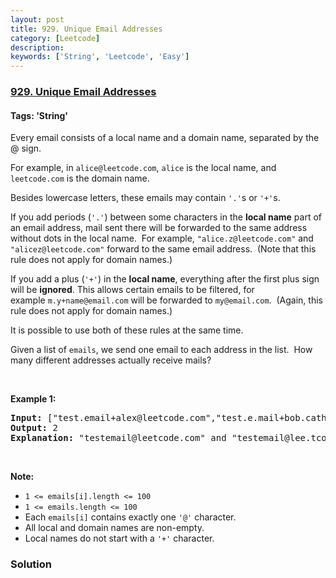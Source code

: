 ```yaml
---
layout: post
title: 929. Unique Email Addresses
category: [Leetcode]
description: 
keywords: ['String', 'Leetcode', 'Easy']
---
```

### [929. Unique Email Addresses](https://leetcode.com/problems/unique-email-addresses)

#### Tags: 'String'

<div class="content__u3I1 question-content__JfgR"><div><p>Every email consists of a local name and a domain name, separated by the @ sign.</p>
<p>For example, in <code>alice@leetcode.com</code>, <code>alice</code> is the local name, and <code>leetcode.com</code> is the domain name.</p>
<p>Besides lowercase letters, these emails may contain <code>'.'</code>s or <code>'+'</code>s.</p>
<p>If you add periods (<code>'.'</code>) between some characters in the <strong>local name</strong> part of an email address, mail sent there will be forwarded to the same address without dots in the local name.  For example, <code>"alice.z@leetcode.com"</code> and <code>"alicez@leetcode.com"</code> forward to the same email address.  (Note that this rule does not apply for domain names.)</p>
<p>If you add a plus (<code>'+'</code>) in the <strong>local name</strong>, everything after the first plus sign will be <strong>ignored</strong>. This allows certain emails to be filtered, for example <code>m.y+name@email.com</code> will be forwarded to <code>my@email.com</code>.  (Again, this rule does not apply for domain names.)</p>
<p>It is possible to use both of these rules at the same time.</p>
<p>Given a list of <code>emails</code>, we send one email to each address in the list.  How many different addresses actually receive mails? </p>
<p> </p>
<div>
<p><strong>Example 1:</strong></p>
<pre><strong>Input: </strong><span id="example-input-1-1">["test.email+alex@leetcode.com","test.e.mail+bob.cathy@leetcode.com","testemail+david@lee.tcode.com"]</span>
<strong>Output: </strong><span id="example-output-1">2</span>
<strong><span>Explanation:</span></strong><span> "</span><span id="example-input-1-1">testemail@leetcode.com" and "testemail@lee.tcode.com" </span>actually receive mails
</pre>
<p> </p>
<p><strong>Note:</strong></p>
<ul>
<li><code>1 &lt;= emails[i].length &lt;= 100</code></li>
<li><code>1 &lt;= emails.length &lt;= 100</code></li>
<li>Each <code>emails[i]</code> contains exactly one <code>'@'</code> character.</li>
<li>All local and domain names are non-empty.</li>
<li>Local names do not start with a <code>'+'</code> character.</li>
</ul>
</div>
</div></div>

### Solution
